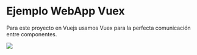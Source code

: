 # Ejemplo WebApp Vuex

Para este proyecto en Vuejs usamos Vuex para la perfecta comunicación entre componentes.

![](https://imgur.com/PfGARrN.gif)
